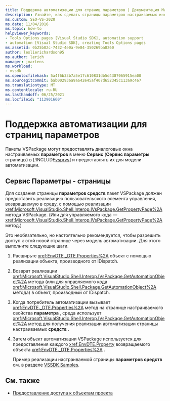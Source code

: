 ```yaml
---
title: Поддержка автоматизации для страниц параметров | Документация Майкрософт
description: Узнайте, как сделать страницы параметров настраиваемых инструментов в пакетах VSPackage доступными для модели автоматизации Visual Studio.
ms.custom: SEO-VS-2020
ms.date: 11/04/2016
ms.topic: how-to
helpviewer_keywords:
- Tools Options pages [Visual Studio SDK], automation support
- automation [Visual Studio SDK], creating Tools Options pages
ms.assetid: 0b25b82c-7432-4e0a-9e84-350269ba8260
author: leslierichardson95
ms.author: lerich
manager: jmartens
ms.workload:
- vssdk
ms.openlocfilehash: 5a4f6b33b7a5e17c610831db5d4387065915ea00
ms.sourcegitcommit: bab002936a9a642e45af407d652345c113a9c467
ms.translationtype: MT
ms.contentlocale: ru-RU
ms.lasthandoff: 06/25/2021
ms.locfileid: "112901660"
---
```

# <a name="automation-support-for-options-pages"></a>Поддержка автоматизации для страниц параметров
Пакеты VSPackage могут предоставлять диалоговые окна настраиваемых **параметров** в меню **Сервис** (**Сервис параметры** страницы) в [!INCLUDE[vsprvs](../../code-quality/includes/vsprvs_md.md)] и предоставлять их для модели автоматизации.

## <a name="tools-options-pages"></a>Сервис Параметры - страницы
 Для создания страницы **параметров средств** пакет VSPackage должен предоставить реализацию пользовательского элемента управления, возвращаемую в среду, с помощью реализации <xref:Microsoft.VisualStudio.Shell.Interop.IVsPackage.GetPropertyPage%2A> метода VSPackage. (Или для управляемого кода — <xref:Microsoft.VisualStudio.Shell.Interop.IVsPackage.GetPropertyPage%2A> метод.)

 Это необязательно, но настоятельно рекомендуется, чтобы разрешить доступ к этой новой странице через модель автоматизации. Для этого выполните следующие шаги.

1. Расширьте <xref:EnvDTE._DTE.Properties%2A> объект с помощью реализации объекта, производного от IDispatch.

2. Возврат реализации <xref:Microsoft.VisualStudio.Shell.Interop.IVsPackage.GetAutomationObject%2A> метода (или для управляемого кода <xref:Microsoft.VisualStudio.Shell.Package.GetAutomationObject%2A> метода) в объект, производный от IDispatch.

3. Когда потребитель автоматизации вызывает <xref:EnvDTE._DTE.Properties%2A> метод на странице настраиваемого свойства **параметра** , среда использует <xref:Microsoft.VisualStudio.Shell.Interop.IVsPackage.GetAutomationObject%2A> метод для получения реализации автоматизации страницы настраиваемых **средств** .

4. Затем объект автоматизации VSPackage используется для предоставления каждого <xref:EnvDTE.Property> возвращаемого объекта <xref:EnvDTE._DTE.Properties%2A> .

   Пример реализации настраиваемой страницы **параметров средств** см. в разделе [VSSDK Samples](https://github.com/Microsoft/VSSDK-Extensibility-Samples).

## <a name="see-also"></a>См. также
- [Предоставление доступа к объектам проекта](../../extensibility/internals/exposing-project-objects.md)
